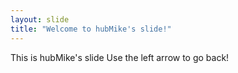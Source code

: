 ```yaml
---
layout: slide
title: "Welcome to hubMike's slide!"
---
```

This is hubMike's slide
Use the left arrow to go back!